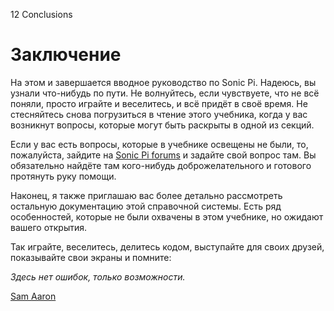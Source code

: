 12 Conclusions

# Заключение

На этом и завершается вводное руководство по Sonic Pi. Надеюсь, вы узнали
что-нибудь по пути. Не волнуйтесь, если чувствуете, что не всё поняли,
просто играйте и веселитесь, и всё придёт в своё время. Не стесняйтесь снова
погрузиться в чтение этого учебника, когда у вас возникнут вопросы, которые
могут быть раскрыты в одной из секций.

Если у вас есть вопросы, которые в учебнике освещены не были,
то, пожалуйста, зайдите на
[Sonic Pi forums](http://groups.google.com/group/sonic-pi/) и задайте свой
вопрос там. Вы обязательно найдёте там кого-нибудь доброжелательного и готового
протянуть руку помощи.

Наконец, я также приглашаю вас более детально рассмотреть остальную
документацию этой справочной системы. Есть ряд особенностей, которые не были
охвачены в этом учебнике, но ожидают вашего открытия.

Так играйте, веселитесь, делитесь кодом, выступайте для своих друзей,
показывайте свои экраны и помните:

*Здесь нет ошибок, только возможности.*

[Sam Aaron](http://twitter.com/samaaron)
